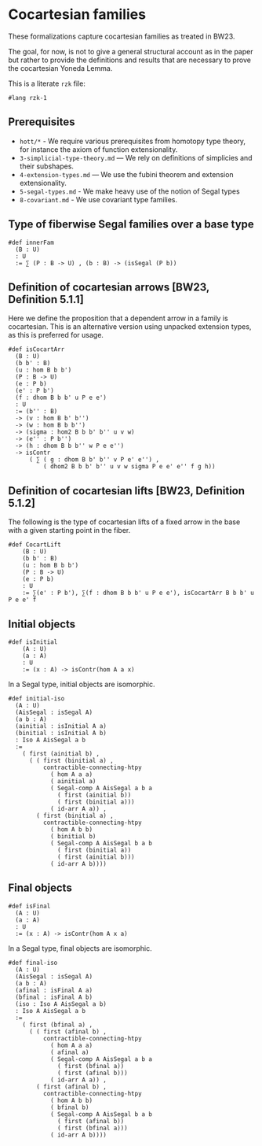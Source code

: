 # Cocartesian families

These formalizations capture cocartesian families as treated in BW23.

The goal, for now, is not to give a general structural account as in the paper
but rather to provide the definitions and results that are necessary to prove
the cocartesian Yoneda Lemma.

This is a literate `rzk` file:

```rzk
#lang rzk-1
```

## Prerequisites

- `hott/*` - We require various prerequisites from homotopy type theory, for
  instance the axiom of function extensionality.
- `3-simplicial-type-theory.md` — We rely on definitions of simplicies and their
  subshapes.
- `4-extension-types.md` — We use the fubini theorem and extension
  extensionality.
- `5-segal-types.md` - We make heavy use of the notion of Segal types
- `8-covariant.md` - We use covariant type families.

## Type of fiberwise Segal families over a base type

```rzk
#def innerFam
  (B : U)
  : U
  := ∑ (P : B -> U) , (b : B) -> (isSegal (P b))
```

## Definition of cocartesian arrows [BW23, Definition 5.1.1]

Here we define the proposition that a dependent arrow in a family is
cocartesian. This is an alternative version using unpacked extension types, as
this is preferred for usage.

```rzk
#def isCocartArr
  (B : U)
  (b b' : B)
  (u : hom B b b')
  (P : B -> U)
  (e : P b)
  (e' : P b')
  (f : dhom B b b' u P e e')
  : U
  := (b'' : B)
  -> (v : hom B b' b'')
  -> (w : hom B b b'')
  -> (sigma : hom2 B b b' b'' u v w)
  -> (e'' : P b'')
  -> (h : dhom B b b'' w P e e'')
  -> isContr
      ( ∑ ( g : dhom B b' b'' v P e' e'') ,
          ( dhom2 B b b' b'' u v w sigma P e e' e'' f g h))
```

## Definition of cocartesian lifts [BW23, Definition 5.1.2]

The following is the type of cocartesian lifts of a fixed arrow in the base with
a given starting point in the fiber.

```rzk
#def CocartLift
    (B : U)
    (b b' : B)
    (u : hom B b b')
    (P : B -> U)
    (e : P b)
    : U
    := ∑(e' : P b'), ∑(f : dhom B b b' u P e e'), isCocartArr B b b' u P e e' f
```

## Initial objects

```rzk
#def isInitial
    (A : U)
    (a : A)
    : U
    := (x : A) -> isContr(hom A a x)
```

In a Segal type, initial objects are isomorphic.

```rzk
#def initial-iso
  (A : U)
  (AisSegal : isSegal A)
  (a b : A)
  (ainitial : isInitial A a)
  (binitial : isInitial A b)
  : Iso A AisSegal a b
  :=
    ( first (ainitial b) ,
      ( ( first (binitial a) ,
          contractible-connecting-htpy
            ( hom A a a)
            ( ainitial a)
            ( Segal-comp A AisSegal a b a
              ( first (ainitial b))
              ( first (binitial a)))
            ( id-arr A a)) ,
        ( first (binitial a) ,
          contractible-connecting-htpy
            ( hom A b b)
            ( binitial b)
            ( Segal-comp A AisSegal b a b
              ( first (binitial a))
              ( first (ainitial b)))
            ( id-arr A b))))
```

## Final objects

```rzk
#def isFinal
  (A : U)
  (a : A)
  : U
  := (x : A) -> isContr(hom A x a)
```

In a Segal type, final objects are isomorphic.

```rzk
#def final-iso
  (A : U)
  (AisSegal : isSegal A)
  (a b : A)
  (afinal : isFinal A a)
  (bfinal : isFinal A b)
  (iso : Iso A AisSegal a b)
  : Iso A AisSegal a b
  :=
    ( first (bfinal a) ,
      ( ( first (afinal b) ,
          contractible-connecting-htpy
            ( hom A a a)
            ( afinal a)
            ( Segal-comp A AisSegal a b a
              ( first (bfinal a))
              ( first (afinal b)))
            ( id-arr A a)) ,
        ( first (afinal b) ,
          contractible-connecting-htpy
            ( hom A b b)
            ( bfinal b)
            ( Segal-comp A AisSegal b a b
              ( first (afinal b))
              ( first (bfinal a)))
            ( id-arr A b))))
```
